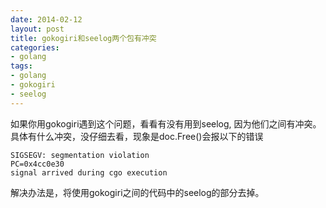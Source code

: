 ```yaml
---
date: 2014-02-12
layout: post
title: gokogiri和seelog两个包有冲突
categories:
- golang
tags:
- golang
- gokogiri
- seelog
---
```



如果你用gokogiri遇到这个问题，看看有没有用到seelog, 因为他们之间有冲突。具体有什么冲突，没仔细去看，现象是doc.Free()会报以下的错误

```
SIGSEGV: segmentation violation
PC=0x4cc0e30
signal arrived during cgo execution
```



解决办法是，将使用gokogiri之间的代码中的seelog的部分去掉。


